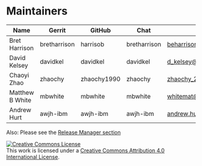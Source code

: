 Maintainers
===========

| Name                      | Gerrit              | GitHub           | Chat           | email                               |
|---------------------------|---------------------|------------------|----------------|-------------------------------------|
| Bret Harrison             | bretharrison        | harrisob         | bretharrison   | beharrison@nc.rr.com                |
| David Kelsey              | davidkel            | davidkel         | davidkel       | d_kelsey@uk.ibm.com                 |
| Chaoyi Zhao               | zhaochy             | zhaochy1990      | zhaochy        | zhaochy_2015@hotmail.com            |
| Matthew B White           | mbwhite             | mbwhite          | mbwhite        | whitemat@uk.ibm.com                 |
| Andrew Hurt               | awjh-ibm            | awjh-ibm         | awjh-ibm       | andrew.hurt1@ibm.com                |

Also: Please see the [Release Manager section](https://github.com/hyperledger/fabric/blob/master/docs/source/MAINTAINERS.rst)

<a rel="license" href="http://creativecommons.org/licenses/by/4.0/"><img alt="Creative Commons License" style="border-width:0" src="https://i.creativecommons.org/l/by/4.0/88x31.png" /></a><br />This work is licensed under a <a rel="license" href="http://creativecommons.org/licenses/by/4.0/">Creative Commons Attribution 4.0 International License</a>.
